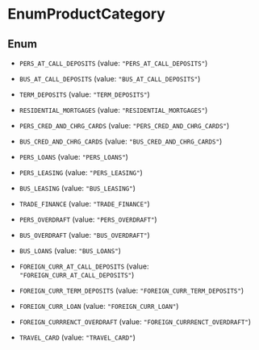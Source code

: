 
# EnumProductCategory

## Enum


* `PERS_AT_CALL_DEPOSITS` (value: `"PERS_AT_CALL_DEPOSITS"`)

* `BUS_AT_CALL_DEPOSITS` (value: `"BUS_AT_CALL_DEPOSITS"`)

* `TERM_DEPOSITS` (value: `"TERM_DEPOSITS"`)

* `RESIDENTIAL_MORTGAGES` (value: `"RESIDENTIAL_MORTGAGES"`)

* `PERS_CRED_AND_CHRG_CARDS` (value: `"PERS_CRED_AND_CHRG_CARDS"`)

* `BUS_CRED_AND_CHRG_CARDS` (value: `"BUS_CRED_AND_CHRG_CARDS"`)

* `PERS_LOANS` (value: `"PERS_LOANS"`)

* `PERS_LEASING` (value: `"PERS_LEASING"`)

* `BUS_LEASING` (value: `"BUS_LEASING"`)

* `TRADE_FINANCE` (value: `"TRADE_FINANCE"`)

* `PERS_OVERDRAFT` (value: `"PERS_OVERDRAFT"`)

* `BUS_OVERDRAFT` (value: `"BUS_OVERDRAFT"`)

* `BUS_LOANS` (value: `"BUS_LOANS"`)

* `FOREIGN_CURR_AT_CALL_DEPOSITS` (value: `"FOREIGN_CURR_AT_CALL_DEPOSITS"`)

* `FOREIGN_CURR_TERM_DEPOSITS` (value: `"FOREIGN_CURR_TERM_DEPOSITS"`)

* `FOREIGN_CURR_LOAN` (value: `"FOREIGN_CURR_LOAN"`)

* `FOREIGN_CURRRENCT_OVERDRAFT` (value: `"FOREIGN_CURRRENCT_OVERDRAFT"`)

* `TRAVEL_CARD` (value: `"TRAVEL_CARD"`)



